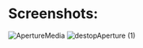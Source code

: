 # Screenshots:
![ApertureMedia](https://user-images.githubusercontent.com/117163055/203315517-7771ac87-aec5-4f50-bf6b-523102cd2fdb.png)
![destopAperture (1)](https://user-images.githubusercontent.com/117163055/203316179-b78625d4-633d-466f-957b-8996c823d230.png)
